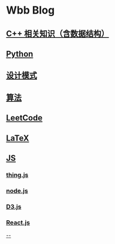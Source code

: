 # Wbb Blog

## [C++ 相关知识（含数据结构）](./Cplusplus/index.md)

## [Python]()

## [设计模式](./DesignPatten/index.md)

## [算法](./Algorithm/index.md)

## [LeetCode](./LeetCode/index.md)

## [LaTeX]()

## [JS](./JS/index.md)

### [thing.js](./)

### [node.js]()

### [D3.js]()

### [React.js]()

[-](./Psychology/index.md)[-](./Economics/index.md)